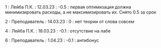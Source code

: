1 : Лейба П.К. : 12.03.23 : -0.5 : первая оптимизация должна минимизировать расходы, а не максимизировать их. Снято 0.5 за срок

2 : Преподаватель : 14.03.23 : 0 : нет теории от слова совсем

4 : Лейба П.К. : 18.03.23 : -0.1 : отсутствие на лабе

6 : Преподаватель : 1.04.23 : -0.1 : антибонус
